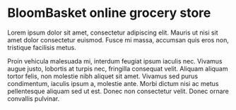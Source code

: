 # BloomBasket online grocery store

Lorem ipsum dolor sit amet, consectetur adipiscing elit. Mauris ut nisi sit amet dolor consectetur euismod. Fusce mi massa, accumsan quis eros non, tristique facilisis metus.

Proin vehicula malesuada mi, interdum feugiat ipsum iaculis nec. Vivamus augue justo, lobortis at turpis nec, fringilla consequat velit. Aliquam aliquam tortor felis, non molestie nibh aliquet sit amet. Vivamus sed purus condimentum, iaculis ipsum a, molestie ante. Morbi dictum nisi ac metus pellentesque aliquam sed ut est. Donec non consectetur velit. Donec ornare convallis pulvinar.